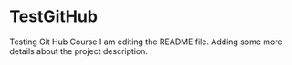 # TestGitHub
Testing Git Hub Course
I am editing the README file. Adding some more details about the project description.
